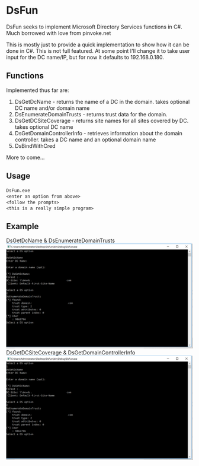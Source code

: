 # DsFun
DsFun seeks to implement Microsoft Directory Services functions in C#. Much borrowed with love from pinvoke.net

This is mostly just to provide a quick implementation to show how it can be done in C#. This is not full featured. At some point I'll change it to take user input for the DC name/IP, but for now it defaults to 192.168.0.180.

## Functions
Implemented thus far are:
1. DsGetDcName - returns the name of a DC in the domain. takes optional DC name and/or domain name
2. DsEnumerateDomainTrusts - returns trust data for the domain. 
4. DsGetDCSiteCoverage - returns site names for all sites covered by DC. takes optional DC name
23. DsGetDomainControllerInfo - retrieves information about the domain controller. takes a DC name and an optional domain name
24. DsBindWithCred

More to come...

## Usage
```
DsFun.exe
<enter an option from above>
<follow the prompts>
<this is a really simple program>
```

## Example
DsGetDcName & DsEnumerateDomainTrusts
![DsFun Options 1 & 2](/img/dsfun_opt_1_2.png?raw=true "DsFun Options 1 & 2")
DsGetDCSiteCoverage & DsGetDomainControllerInfo
![DsFun Options 4 & 23](/img/dsfun_opt_1_2.png?raw=true "DsFun Options 4 & 23")
